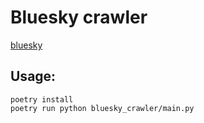 # Bluesky crawler
[bluesky]() 
## Usage:
```
poetry install
poetry run python bluesky_crawler/main.py
```